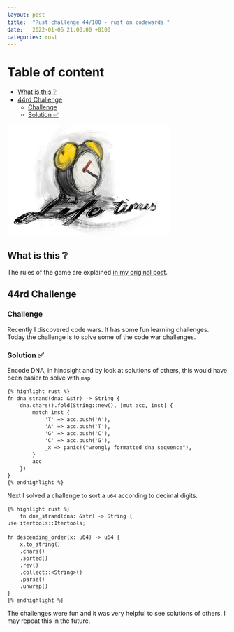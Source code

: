 ```yaml
---
layout: post
title:  "Rust challenge 44/100 - rust on codewards "
date:   2022-01-06 21:00:00 +0100
categories: rust
---
```



#  Table of content
<!-- MarkdownTOC autolink="true" -->

- [What is this :grey_question:](#what-is-this-grey_question)
- [44rd Challenge](#44rd-challenge)
	- [Challenge](#challenge)
	- [Solution :white_check_mark:](#solution-white_check_mark)

<!-- /MarkdownTOC -->
![](/assets/img/lifetimes.png)
## What is this :grey_question: 

The rules of the game are explained [in my original post](https://maebli.github.io/rust/2021/10/18/100rust.html). 

## 44rd Challenge
### Challenge

Recently I discovered code wars. It has some fun learning challenges. Today the challenge is to solve some of the code war challenges.

### Solution :white_check_mark:

Encode DNA, in hindsight and by look at solutions of others, this would have been easier to solve with `map`

	{% highlight rust %}
	fn dna_strand(dna: &str) -> String {
	    dna.chars().fold(String::new(), |mut acc, inst| {
	        match inst {
	            'T' => acc.push('A'),
	            'A' => acc.push('T'),
	            'G' => acc.push('C'),
	            'C' => acc.push('G'),
	            _x => panic!("wrongly formatted dna sequence"),
	        }
	        acc
	    })
	}
	{% endhighlight %}

Next I solved a challenge to sort a `u64` according to decimal digits.

	{% highlight rust %}
		fn dna_strand(dna: &str) -> String {
	use itertools::Itertools;

	fn descending_order(x: u64) -> u64 {
	    x.to_string()
	    .chars()
	    .sorted()
	    .rev()
	    .collect::<String>()
	    .parse()
	    .unwrap()
	}
	{% endhighlight %}


The challenges were fun and it was very helpful to see solutions of others. I may repeat this in the future. 